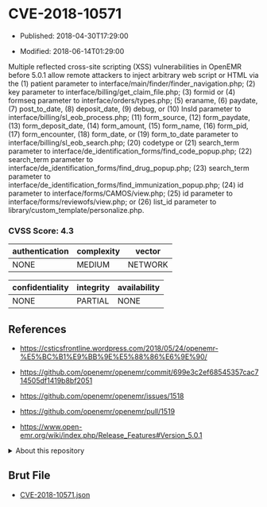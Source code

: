# CVE-2018-10571

- Published: 2018-04-30T17:29:00

- Modified: 2018-06-14T01:29:00

Multiple reflected cross-site scripting (XSS) vulnerabilities in OpenEMR before 5.0.1 allow remote attackers to inject arbitrary web script or HTML via the (1) patient parameter to interface/main/finder/finder_navigation.php; (2) key parameter to interface/billing/get_claim_file.php; (3) formid or (4) formseq parameter to interface/orders/types.php; (5) eraname, (6) paydate, (7) post_to_date, (8) deposit_date, (9) debug, or (10) InsId parameter to interface/billing/sl_eob_process.php; (11) form_source, (12) form_paydate, (13) form_deposit_date, (14) form_amount, (15) form_name, (16) form_pid, (17) form_encounter, (18) form_date, or (19) form_to_date parameter to interface/billing/sl_eob_search.php; (20) codetype or (21) search_term parameter to interface/de_identification_forms/find_code_popup.php; (22) search_term parameter to interface/de_identification_forms/find_drug_popup.php; (23) search_term parameter to interface/de_identification_forms/find_immunization_popup.php; (24) id parameter to interface/forms/CAMOS/view.php; (25) id parameter to interface/forms/reviewofs/view.php; or (26) list_id parameter to library/custom_template/personalize.php.

### CVSS Score: **4.3**

| authentication | complexity | vector |
| --- | --- | --- |
| NONE | MEDIUM | NETWORK |

| confidentiality | integrity | availability |
| --- | --- | --- |
| NONE | PARTIAL | NONE |

## References

* https://csticsfrontline.wordpress.com/2018/05/24/openemr-%E5%BC%B1%E9%BB%9E%E5%88%86%E6%9E%90/

* https://github.com/openemr/openemr/commit/699e3c2ef68545357cac714505df1419b8bf2051

* https://github.com/openemr/openemr/issues/1518

* https://github.com/openemr/openemr/pull/1519

* https://www.open-emr.org/wiki/index.php/Release_Features#Version_5.0.1

<details>
<summary>About this repository</summary> 

  This repository is part of the project [Live Hack CVE](https://github.com/Live-Hack-CVE). Main website can be found [www.live-hack.org](https://www.live-hack.org) 
  
  Made by [Sn0wAlice](https://github.com/Sn0wAlice) for the people that care about security and need to have a feed of the latest CVEs. Hope you enjoy it, don't forget to star the repo and follow me on [Twitter](https://twitter.com/Sn0wAlice) and [Github](https://github.com/Sn0wAlice). And that is my [personnal website](https://www.alice-snow.me/)

  - [Home Page](https://github.com/Live-Hack-CVE)
  - [Framework](https://github.com/Live-Hack-CVE/cve-framework)
  - [CVE database](https://github.com/Live-Hack-CVE/full_database)
  - [Changelog](https://github.com/Live-Hack-CVE/Changelog)
</details>

## Brut File

* [CVE-2018-10571.json](https://raw.githubusercontent.com/Live-Hack-CVE/full_database/main/cves/2018/CVE-2018-10571.json)

